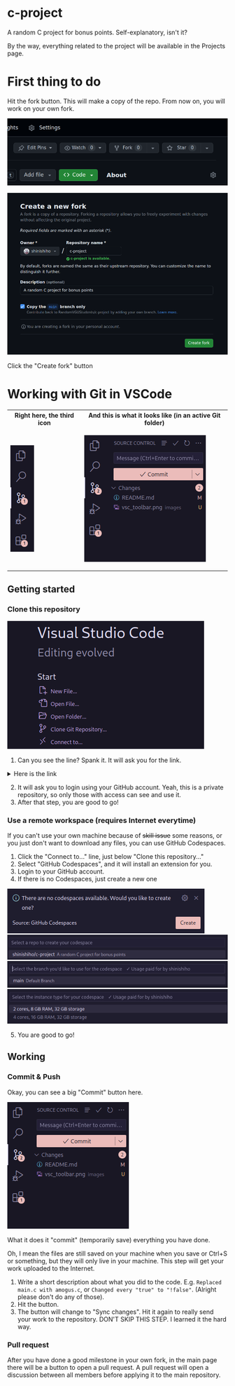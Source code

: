 # c-project
A random C project for bonus points. Self-explanatory, isn't it?

By the way, everything related to the project will be available in the Projects page.

# First thing to do
Hit the fork button. This will make a copy of the repo. From now on, you will work on your own fork.

![Fork button](./images/gh_fork.png "Click it!")

![Fork page](./images/gh_fork2.png "Just leave everything as default and click Create fork.")

Click the "Create fork" button

# Working with Git in VSCode
<table>
<tr>
<th> Right here, the third icon </th>
<th> And this is what it looks like (in an active Git folder) </th>
</tr>
<tr>
<td>

![VSCode Toolbar](./images/vsc_toolbar.png "Yes, the third one!")

</td>
<td>

![VSCode Git page](./images/vsc_git.png "You will have to be in a Git folder to see this.")

</td>
</tr>
</table>

## Getting started

### Clone this repository

![VSCode Main Page](./images/vsc_mainpage.png "This is what you see when you open VSCode without any open files.")

1. Can you see the line? Spank it.
It will ask you for the link.

<details>
  <summary>Here is the link</summary>
  
  ![Here is da link](https://memedaily.vn/wp-content/uploads/2022/10/tao-linh-day-bay-keu-tao-chi-do-hoai-linh-d618faaabc4a7d0e7690b66f5adf6039-207x300.jpg "Tao Link day")

  Anyway, you can copy the link from the browser in the address bar.
  Yeah, that will do it.
  Remeber to use the link of the forked repository, not the main one.
</details>

2. It will ask you to login using your GitHub account.
Yeah, this is a private repository, so only those with access can see and use it.
3. After that step, you are good to go!

### Use a remote workspace (requires Internet everytime)
If you can't use your own machine because of ~~skill issue~~ some reasons, or you just don't want to download any files, you can use GitHub Codespaces.

1. Click the "Connect to..." line, just below "Clone this repository..."
2. Select "GitHub Codespaces", and it will install an extension for you.
3. Login to your GitHub account.
4. If there is no Codespaces, just create a new one

![Create new Codespaces](./images/vsc_codespaces.png)
![Choose repo for Codespaces](./images/vsc_codespaces_repo.png "Just press Enter")
![Choose branch of the repo](./images/vsc_codespaces_branch.png "Just press Enter")
![Choose instance type](./images/vsc_codespaces_type.png "Just press Enter")

5. You are good to go!

## Working

### Commit & Push
Okay, you can see a big "Commit" button here.

![VSCode Git page](./images/vsc_git.png "Don't forget to push afterwards lol.")

What it does it "commit" (temporarily save) everything you have done.

Oh, I mean the files are still saved on your machine when you save or Ctrl+S or something, but they will only live in your machine. This step will get your work uploaded to the Internet.

1. Write a short description about what you did to the code.
E.g. `Replaced main.c with amogus.c`, or `Changed every "true" to "!false"`. (Alright please don't do any of those).
2. Hit the button.
3. The button will change to "Sync changes".
Hit it again to really send your work to the repository.
DON'T SKIP THIS STEP. I learned it the hard way.

### Pull request
After you have done a good milestone in your own fork, in the main page there will be a button to open a pull request. A pull request will open a discussion between all members before applying it to the main repository.

